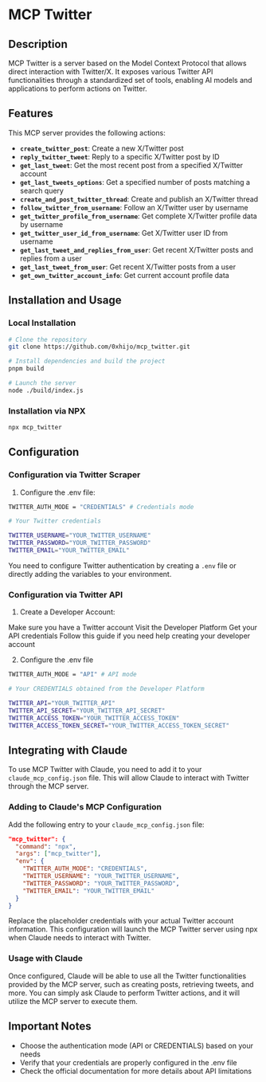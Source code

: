 # MCP Twitter

## Description
MCP Twitter is a server based on the Model Context Protocol that allows direct interaction with Twitter/X. It exposes various Twitter API functionalities through a standardized set of tools, enabling AI models and applications to perform actions on Twitter.

## Features

This MCP server provides the following actions:

- **`create_twitter_post`**: Create a new X/Twitter post
- **`reply_twitter_tweet`**: Reply to a specific X/Twitter post by ID
- **`get_last_tweet`**: Get the most recent post from a specified X/Twitter account
- **`get_last_tweets_options`**: Get a specified number of posts matching a search query
- **`create_and_post_twitter_thread`**: Create and publish an X/Twitter thread
- **`follow_twitter_from_username`**: Follow an X/Twitter user by username
- **`get_twitter_profile_from_username`**: Get complete X/Twitter profile data by username
- **`get_twitter_user_id_from_username`**: Get X/Twitter user ID from username
- **`get_last_tweet_and_replies_from_user`**: Get recent X/Twitter posts and replies from a user
- **`get_last_tweet_from_user`**: Get recent X/Twitter posts from a user
- **`get_own_twitter_account_info`**: Get current account profile data

## Installation and Usage

### Local Installation

```bash
# Clone the repository
git clone https://github.com/0xhijo/mcp_twitter.git

# Install dependencies and build the project
pnpm build

# Launch the server
node ./build/index.js
```
### Installation via NPX
```bash
npx mcp_twitter
```

## Configuration 

### Configuration via Twitter Scraper

1. Configure the .env file:

```sh
TWITTER_AUTH_MODE = "CREDENTIALS" # Credentials mode

# Your Twitter credentials

TWITTER_USERNAME="YOUR_TWITTER_USERNAME"
TWITTER_PASSWORD="YOUR_TWITTER_PASSWORD"
TWITTER_EMAIL="YOUR_TWITTER_EMAIL"
```

You need to configure Twitter authentication by creating a `.env` file or directly adding the variables to your environment.

### Configuration via Twitter API

1. Create a Developer Account:

Make sure you have a Twitter account
Visit the Developer Platform
Get your API credentials
Follow this guide if you need help creating your developer account

2. Configure the .env file

```sh
TWITTER_AUTH_MODE = "API" # API mode

# Your CREDENTIALS obtained from the Developer Platform

TWITTER_API="YOUR_TWITTER_API"
TWITTER_API_SECRET="YOUR_TWITTER_API_SECRET"
TWITTER_ACCESS_TOKEN="YOUR_TWITTER_ACCESS_TOKEN"
TWITTER_ACCESS_TOKEN_SECRET="YOUR_TWITTER_ACCESS_TOKEN_SECRET"
```
## Integrating with Claude
To use MCP Twitter with Claude, you need to add it to your `claude_mcp_config.json` file. This will allow Claude to interact with Twitter through the MCP server.

### Adding to Claude's MCP Configuration
Add the following entry to your `claude_mcp_config.json` file:

```json
"mcp_twitter": {
  "command": "npx",
  "args": ["mcp_twitter"],
  "env": {
    "TWITTER_AUTH_MODE": "CREDENTIALS",
    "TWITTER_USERNAME": "YOUR_TWITTER_USERNAME",
    "TWITTER_PASSWORD": "YOUR_TWITTER_PASSWORD",
    "TWITTER_EMAIL": "YOUR_TWITTER_EMAIL"
  }
}
```
Replace the placeholder credentials with your actual Twitter account information. This configuration will launch the MCP Twitter server using npx when Claude needs to interact with Twitter.

### Usage with Claude
Once configured, Claude will be able to use all the Twitter functionalities provided by the MCP server, such as creating posts, retrieving tweets, and more. You can simply ask Claude to perform Twitter actions, and it will utilize the MCP server to execute them.




## Important Notes
- Choose the authentication mode (API or CREDENTIALS) based on your needs
- Verify that your credentials are properly configured in the .env file
- Check the official documentation for more details about API limitations





